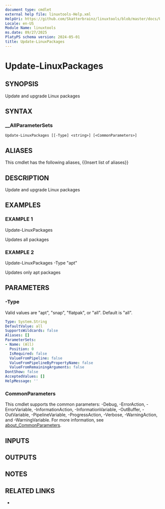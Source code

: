 ```yaml
---
document type: cmdlet
external help file: linuxtools-Help.xml
HelpUri: https://github.com/Skatterbrainz/linuxtools/blob/master/docs/Update-LinuxPackages.md
Locale: en-US
Module Name: linuxtools
ms.date: 09/27/2025
PlatyPS schema version: 2024-05-01
title: Update-LinuxPackages
---
```


# Update-LinuxPackages

## SYNOPSIS

Update and upgrade Linux packages

## SYNTAX

### __AllParameterSets

```
Update-LinuxPackages [[-Type] <string>] [<CommonParameters>]
```

## ALIASES

This cmdlet has the following aliases,
  {{Insert list of aliases}}

## DESCRIPTION

Update and upgrade Linux packages

## EXAMPLES

### EXAMPLE 1

Update-LinuxPackages

Updates all packages

### EXAMPLE 2

Update-LinuxPackages -Type "apt"

Updates only apt packages

## PARAMETERS

### -Type

Valid values are "apt", "snap", "flatpak", or "all".
Default is "all".

```yaml
Type: System.String
DefaultValue: all
SupportsWildcards: false
Aliases: []
ParameterSets:
- Name: (All)
  Position: 0
  IsRequired: false
  ValueFromPipeline: false
  ValueFromPipelineByPropertyName: false
  ValueFromRemainingArguments: false
DontShow: false
AcceptedValues: []
HelpMessage: ''
```

### CommonParameters

This cmdlet supports the common parameters: -Debug, -ErrorAction, -ErrorVariable,
-InformationAction, -InformationVariable, -OutBuffer, -OutVariable, -PipelineVariable,
-ProgressAction, -Verbose, -WarningAction, and -WarningVariable. For more information, see
[about_CommonParameters](https://go.microsoft.com/fwlink/?LinkID=113216).

## INPUTS

## OUTPUTS

## NOTES

## RELATED LINKS

- [](https://github.com/Skatterbrainz/linuxtools/blob/master/docs/Update-LinuxPackages.md)
